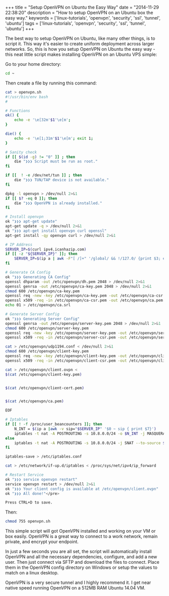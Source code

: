 +++
title = "Setup OpenVPN on Ubuntu the Easy Way"
date = "2014-11-29 22:38:20"
description = "How to setup OpenVPN on an Ubuntu box the easy way."
keywords = ['linux-tutorials', 'openvpn', 'security', 'ssl', 'tunnel', 'ubuntu']
tags = ['linux-tutorials', 'openvpn', 'security', 'ssl', 'tunnel', 'ubuntu']
+++

The best way to setup OpenVPN on Ubuntu, like many other things, is to script
it. This way it's easier to create uniform deployment across larger networks.
So, this is how you setup OpenVPN on Ubuntu the easy way - this neat little
script makes installing OpenVPN on an Ubuntu VPS simple:

Go to your home directory:

```bash
cd ~
```

Then create a file by running this command:

```bash
cat > openvpn.sh
#!/usr/bin/env bash
#

# Functions
ok() {
    echo -e '\e[32m'$1'\e[m';
}

die() {
    echo -e '\e[1;31m'$1'\e[m'; exit 1;
}

# Sanity check
if [[ $(id -g) != "0" ]] ; then
    die "❯❯❯ Script must be run as root."
fi

if [[  ! -e /dev/net/tun ]] ; then
    die "❯❯❯ TUN/TAP device is not available."
fi

dpkg -l openvpn > /dev/null 2>&1
if [[ $? -eq 0 ]]; then
    die "❯❯❯ OpenVPN is already installed."
fi

# Install openvpn
ok "❯❯❯ apt-get update"
apt-get update -q > /dev/null 2>&1
ok "❯❯❯ apt-get install openvpn curl openssl"
apt-get install -qy openvpn curl > /dev/null 2>&1

# IP Address
SERVER_IP=$(curl ipv4.icanhazip.com)
if [[ -z "${SERVER_IP}" ]]; then
    SERVER_IP=$(ip a | awk -F"[ /]+" '/global/ && !/127.0/ {print $3; exit}')
fi

# Generate CA Config
ok "❯❯❯ Generating CA Config"
openssl dhparam -out /etc/openvpn/dh.pem 2048 > /dev/null 2>&1
openssl genrsa -out /etc/openvpn/ca-key.pem 2048 > /dev/null 2>&1
chmod 600 /etc/openvpn/ca-key.pem
openssl req -new -key /etc/openvpn/ca-key.pem -out /etc/openvpn/ca-csr.pem -subj /CN=OpenVPN-CA/ > /dev/null 2>&1
openssl x509 -req -in /etc/openvpn/ca-csr.pem -out /etc/openvpn/ca.pem -signkey /etc/openvpn/ca-key.pem -days 365 > /dev/null 2>&1
echo 01 > /etc/openvpn/ca.srl

# Generate Server Config
ok "❯❯❯ Generating Server Config"
openssl genrsa -out /etc/openvpn/server-key.pem 2048 > /dev/null 2>&1
chmod 600 /etc/openvpn/server-key.pem
openssl req -new -key /etc/openvpn/server-key.pem -out /etc/openvpn/server-csr.pem -subj /CN=OpenVPN/ > /dev/null 2>&1
openssl x509 -req -in /etc/openvpn/server-csr.pem -out /etc/openvpn/server-cert.pem -CA /etc/openvpn/ca.pem -CAkey /etc/openvpn/ca-key.pem -days 365 > /dev/null 2>&1

cat > /etc/openvpn/udp1194.conf < /dev/null 2>&1
chmod 600 /etc/openvpn/client-key.pem
openssl req -new -key /etc/openvpn/client-key.pem -out /etc/openvpn/client-csr.pem -subj /CN=OpenVPN-Client/ > /dev/null 2>&1
openssl x509 -req -in /etc/openvpn/client-csr.pem -out /etc/openvpn/client-cert.pem -CA /etc/openvpn/ca.pem -CAkey /etc/openvpn/ca-key.pem -days 36525 > /dev/null 2>&1

cat > /etc/openvpn/client.ovpn <
$(cat /etc/openvpn/client-key.pem)


$(cat /etc/openvpn/client-cert.pem)


$(cat /etc/openvpn/ca.pem)

EOF

# Iptables
if [[ ! -f /proc/user_beancounters ]]; then
    N_INT = $(ip a |awk -v sip="$SERVER_IP" '$0 ~ sip { print $7}')
    iptables -t nat -A POSTROUTING -s 10.8.0.0/24 -o $N_INT -j MASQUERADE
else
    iptables -t nat -A POSTROUTING -s 10.8.0.0/24 -j SNAT --to-source $SERVER_IP
fi

iptables-save > /etc/iptables.conf

cat > /etc/network/if-up.d/iptables < /proc/sys/net/ipv4/ip_forward

# Restart Service
ok "❯❯❯ service openvpn restart"
service openvpn restart > /dev/null 2>&1
ok "❯❯❯ Your client config is available at /etc/openvpn/client.ovpn"
ok "❯❯❯ All done!"</pre>

Press CTRL+D to save.
```

Then:

```bash
chmod 755 openvpn.sh
```

This simple script will got OpenVPN installed and working on your VM or box
easily. OpenVPN is a great way to connect to a work network, remain private, and
encrypt your endpoint.

In just a few seconds you are all set, the script will automatically install
OpenVPN and all the necessary dependencies, configure, and add a new user. Then
just connect via SFTP and download the files to connect. Place them in the
OpenVPN config directory on Windows or setup the values to match on a linux
desktop.

OpenVPN is a very secure tunnel and I highly recommend it. I get near native
speed running OpenVPN on a 512MB RAM Ubuntu 14.04 VM.
